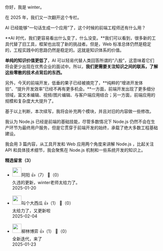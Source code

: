 你好，我是 winter。

在 2025 年，我们又一次翻开这个专栏。

AI 已经能够“一句话生成一个应用”了，这个时候的前端工程师还有什么用？

**AI 时代，我们更容易看出什么变了，什么没变。**我们可以看到，很多新的工具代替了旧工具，框架也出现了新的挑战者。但是，Web 标准总体仍然是稳定的，工程实践中的思路仍然是稳定的。这就是知识体系的价值。

**单纯的知识价值更低了**，AI 可以轻易代替人类回答所谓的“八股”，这意味着它们将会更少出现在优秀企业的面试中。所以，**我们更需要关注知识之间的联系，了解这些零散的技术点背后的东西。**

另外，今天的前端开发，低垂的果子已经被摘完了，**纯粹的“增进开发体验”、“提升开发效率”已经不再有更多机会。**一方面，前端开发出现了更多细分领域，富文本编辑、视频/图片编辑、与客户端应用结合；另一方面，前端应用的规模和复杂度大大提升了。

基于以上判断，本次续写，我将会补充两个模块，并且对旧的内容做一些修改。

我认为 Node.js 已经是前端的基础技能，尽管多数情况下 Node.js 仍然不会在生产环节为最终用户服务，但是它贯穿于前端开发的始终，承载了绝大多数工程基础建设。

我会用 3 篇内容，从工具开发和 Web 应用两个角度来讲解 Node.js ，比起关注 API 和具体技术细节，我会聚焦在 Node.js 机制和一些系统开发的知识上。
<div><strong>精选留言（3）</strong></div><ul>
<li><img src="https://static001.geekbang.org/account/avatar/00/11/c9/f9/39492855.jpg" width="30px"><span>阿阳</span> 👍（7） 💬（0）<div>久违的更新，winter老师太给力了。</div>2025-01-20</li><br/><li><img src="https://static001.geekbang.org/account/avatar/00/10/3b/0c/d38b4027.jpg" width="30px"><span>叫个大西瓜</span> 👍（1） 💬（0）<div>太给力了，又更新啦</div>2025-02-04</li><br/><li><img src="https://static001.geekbang.org/account/avatar/00/16/e5/2b/47a48b9b.jpg" width="30px"><span>柳林博弈</span> 👍（1） 💬（0）<div>全新迭代，来了</div>2025-01-23</li><br/>
</ul>
